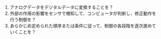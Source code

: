 1. アナログデータをデジタルデータに変換することを？
2. 外部の作用の影響をセンサで検知して、コンピュータが判断し、修正動作を行う制御を？
3. あらかじめ定められた順序または条件に従って、制御の各段階を逐次進めていくことを？
